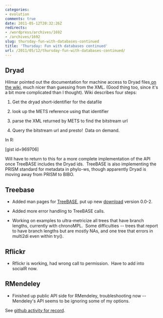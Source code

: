 ```yaml
---
categories:
- evolution
comments: true
date: 2011-05-12T20:32:26Z
redirects:
- /wordpress/archives/1692
- /archives/1692
slug: thursday-fun-with-databases-continued
title: 'Thursday: Fun with databases continued'
url: /2011/05/12/thursday-fun-with-databases-continued/
---
```


## Dryad


Hilmar pointed out the documentation for machine access to Dryad files[ on the wiki](https://www.nescent.org/wg_dryad/Data_Access), much nicer than guessing from the XML. (Good thing too, since it's a bit more complicated than I thought).  Wiki describes four steps:



	
  1. Get the dryad short-identifier for the datafile

	
  2. look up the METS reference using that identifier

	
  3. parse the XML returned by METS to find the bitstream url

	
  4. Query the bitstream url and presto!  Data on demand.


In R:

[gist id=969706]

Will have to return to this for a more complete implementation of the API once TreeBASE includes the Dryad ids.  TreeBASE is also implementing the PRISM standard for metadata in phylo-ws, though apparently Dryad is moving away from PRISM to BIBO.


## Treebase





	
  * Added man pages for [TreeBASE](https://github.com/cboettig/treeBASE), put up new [download](https://github.com/cboettig/treeBASE/archives/master) version 0.0-2.

	
  * Added more error handling to TreeBASE calls.

	
  * Working on examples to ultra-metricize all trees that have branch lengths, currently with chronoMPL.  Some difficulties -- trees that report to have branch lengths but are mostly NAs, and one tree that errors in multi2di even within try().




## Rflickr





	
  * Rflickr is working, had wrong call to permission.  Have to add into socialR now.




## RMendeley





	
  * Finished up public API side for RMendeley, troubleshooting now -- Mendeley's API seems to be ignoring some of my options.


See [github activity for record](https://github.com/cboettig).
